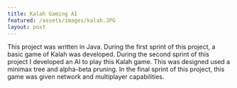 ```yaml
---
title: Kalah Gaming AI
featured: /assets/images/kalah.JPG
layout: post
---
```


<p>This project was written in Java. During the first sprint of this project, a basic game of Kalah was developed. During the second sprint of this project I developed an AI to play this Kalah game. This was designed used a minimax tree and alpha-beta pruning. In the final sprint of this project, this game was given network and multiplayer capabilities.</p>